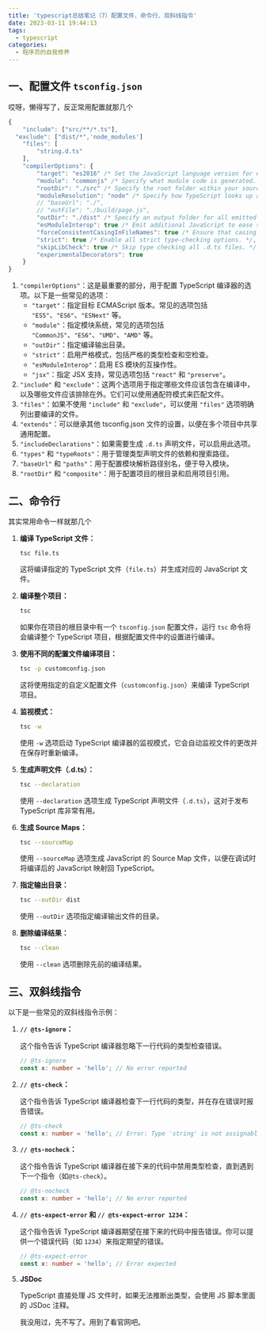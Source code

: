 ```yaml
---
title: 'typescript总结笔记（7）配置文件、命令行、双斜线指令'
date: 2023-03-11 19:44:13
tags: 
  - typescript
categories:
  - 程序员的自我修养
---
```

  <meta name="referrer" content="no-referrer">

## 一、配置文件 `tsconfig.json`

哎呀，懒得写了，反正常用配置就那几个

```typescript
{
	"include": ["src/**/*.ts"],
  "exclude": ["dist/*",'node_modules']
	"files": [
		"string.d.ts"
	],
	"compilerOptions": {
		"target": "es2016" /* Set the JavaScript language version for emitted JavaScript and include compatible library declarations. */,
		"module": "commonjs" /* Specify what module code is generated. */,
		"rootDir": "./src" /* Specify the root folder within your source files. */,
		"moduleResolution": "node" /* Specify how TypeScript looks up a file from a given module specifier. */,
		// "baseUrl": "./",       
		// "outFile": "./build/page.js",                                  /* Specify a file that bundles all outputs into one JavaScript file. If 'declaration' is true, also designates a file that bundles all .d.ts output. */
		"outDir": "./dist" /* Specify an output folder for all emitted files. */,
		"esModuleInterop": true /* Emit additional JavaScript to ease support for importing CommonJS modules. This enables 'allowSyntheticDefaultImports' for type compatibility. */,
		"forceConsistentCasingInFileNames": true /* Ensure that casing is correct in imports. */,
		"strict": true /* Enable all strict type-checking options. */,
		"skipLibCheck": true /* Skip type checking all .d.ts files. */,
		"experimentalDecorators": true
	}
}

```

1. `"compilerOptions"`：这是最重要的部分，用于配置 TypeScript 编译器的选项。以下是一些常见的选项：
   - `"target"`：指定目标 ECMAScript 版本。常见的选项包括 `"ES5"`、`"ES6"`、`"ESNext"` 等。
   - `"module"`：指定模块系统，常见的选项包括 `"CommonJS"`、`"ES6"`、`"UMD"`、`"AMD"` 等。
   - `"outDir"`：指定编译输出目录。
   - `"strict"`：启用严格模式，包括严格的类型检查和空检查。
   - `"esModuleInterop"`：启用 ES 模块的互操作性。
   - `"jsx"`：指定 JSX 支持，常见选项包括 `"react"` 和 `"preserve"`。
2. `"include"` 和 `"exclude"`：这两个选项用于指定哪些文件应该包含在编译中，以及哪些文件应该排除在外。它们可以使用通配符模式来匹配文件。
3. `"files"`：如果不使用 `"include"` 和 `"exclude"`，可以使用 `"files"` 选项明确列出要编译的文件。
4. `"extends"`：可以继承其他 tsconfig.json 文件的设置，以便在多个项目中共享通用配置。
5. `"includeDeclarations"`：如果需要生成 `.d.ts` 声明文件，可以启用此选项。
6. `"types"` 和 `"typeRoots"`：用于管理类型声明文件的依赖和搜索路径。
7. `"baseUrl"` 和 `"paths"`：用于配置模块解析路径别名，便于导入模块。
8. `"rootDir"` 和 `"composite"`：用于配置项目的根目录和启用项目引用。

## 二、命令行

其实常用命令一样就那几个

1. **编译 TypeScript 文件：**

   ```
   tsc file.ts
   ```

   这将编译指定的 TypeScript 文件（`file.ts`）并生成对应的 JavaScript 文件。

2. **编译整个项目：**

   ```bash
   tsc
   ```

   如果你在项目的根目录中有一个 `tsconfig.json` 配置文件，运行 `tsc` 命令将会编译整个 TypeScript 项目，根据配置文件中的设置进行编译。

3. **使用不同的配置文件编译项目：**

   ```bash
   tsc -p customconfig.json
   ```

   这将使用指定的自定义配置文件（`customconfig.json`）来编译 TypeScript 项目。

4. **监视模式：**

   ```bash
   tsc -w
   ```

   使用 `-w` 选项启动 TypeScript 编译器的监视模式，它会自动监视文件的更改并在保存时重新编译。

5. **生成声明文件（.d.ts）：**

   ```bash
   tsc --declaration
   ```

   使用 `--declaration` 选项生成 TypeScript 声明文件（`.d.ts`），这对于发布 TypeScript 库非常有用。

6. **生成 Source Maps：**

   ```bash
   tsc --sourceMap
   ```

   使用 `--sourceMap` 选项生成 JavaScript 的 Source Map 文件，以便在调试时将编译后的 JavaScript 映射回 TypeScript。

7. **指定输出目录：**

   ```bash
   tsc --outDir dist
   ```

   使用 `--outDir` 选项指定编译输出文件的目录。

8. **删除编译结果：**

   ```bash
   tsc --clean
   ```

   使用 `--clean` 选项删除先前的编译结果。

## 三、双斜线指令

以下是一些常见的双斜线指令示例：

1. **`// @ts-ignore`：**

   这个指令告诉 TypeScript 编译器忽略下一行代码的类型检查错误。

   ```typescript
   // @ts-ignore
   const x: number = 'hello'; // No error reported
   ```

2. **`// @ts-check`：**

   这个指令告诉 TypeScript 编译器检查下一行代码的类型，并在存在错误时报告错误。

   ```typescript
   // @ts-check
   const x: number = 'hello'; // Error: Type 'string' is not assignable to type 'number'
   ```

3. **`// @ts-nocheck`：**

   这个指令告诉 TypeScript 编译器在接下来的代码中禁用类型检查，直到遇到下一个指令（如`@ts-check`）。

   ```typescript
   // @ts-nocheck
   const x: number = 'hello'; // No error reported
   ```

4. **`// @ts-expect-error` 和 `// @ts-expect-error 1234`：**

   这个指令告诉 TypeScript 编译器期望在接下来的代码中报告错误。你可以提供一个错误代码（如 `1234`）来指定期望的错误。

   ```typescript
   // @ts-expect-error
   const x: number = 'hello'; // Error expected
   ```

5. **JSDoc**

   TypeScript 直接处理 JS 文件时，如果无法推断出类型，会使用 JS 脚本里面的 JSDoc 注释。

   我没用过，先不写了。用到了看官网吧。
